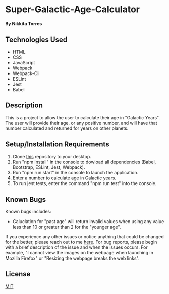# Super-Galactic-Age-Calculator


#### By Nikkita Torres

## Technologies Used

* HTML
* CSS
* JavaScript
* Webpack
* Webpack-Cli
* ESLint
* Jest
* Babel

## Description

This is a project to allow the user to calculate their age in "Galactic Years". The user will provide their age, or any positive number, and will have that number calculated and returned for years on other planets.

## Setup/Installation Requirements

1. Clone [this](https://github.com/NikkitaTorres/Super-Galactic-Age-Calculator.git) repository to your desktop.
2. Run "npm install" in the console to dowload all dependencies (Babel, Bootstrap, ESLint, Jest, Webpack).
3. Run "npm run start" in the console to launch the application.
4. Enter a number to calculate age in Galactic years.
5. To run jest tests, enter the command "npm run test" into the console.

## Known Bugs

Known bugs includes: 

* Caluclation for "past age" will return invalid values when using any value less than 10 or greater than 2 for the "younger age".

If you experience any other issues or notice anything that could be changed for the better, please reach out to me [here](nikkitatorres@yahoo.com). For bug reports, please begin with a brief description of the issue and when the issues occurs. For example, "I cannot view the images on the webpage when launching in Mozilla Firefox" or "Resizing the webpage breaks the web links".

## License

[MIT](LICENSE.txt)